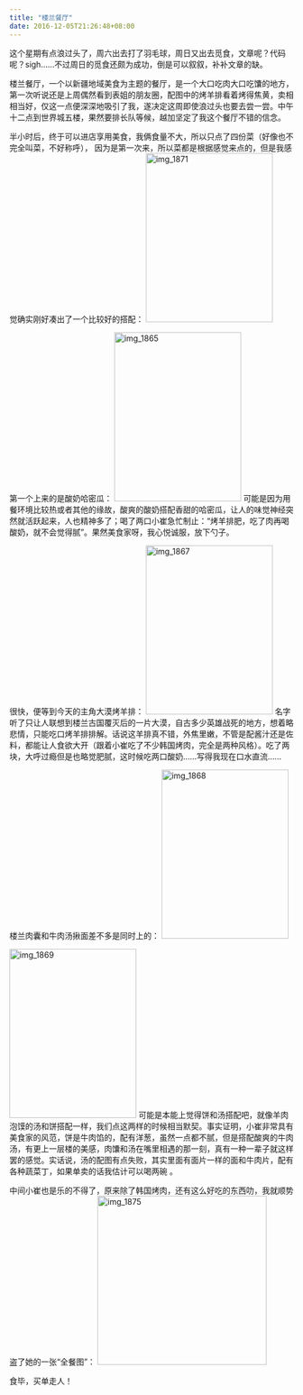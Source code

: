 ```yaml
---
title: "楼兰餐厅"
date: 2016-12-05T21:26:48+08:00
---
```


这个星期有点浪过头了，周六出去打了羽毛球，周日又出去觅食，文章呢？代码呢？sigh……不过周日的觅食还颇为成功，倒是可以叙叙，补补文章的缺。

楼兰餐厅，一个以新疆地域美食为主题的餐厅，是一个大口吃肉大口吃馕的地方，第一次听说还是上周偶然看到表姐的朋友圈，配图中的烤羊排看着烤得焦黄，卖相相当好，仅这一点便深深地吸引了我，遂决定这周即使浪过头也要去尝一尝。中午十二点到世界城五楼，果然要排长队等候，越加坚定了我这个餐厅不错的信念。

半小时后，终于可以进店享用美食，我俩食量不大，所以只点了四份菜（好像也不完全叫菜，不好称呼），
因为是第一次来，所以菜都是根据感觉来点的，但是我感觉确实刚好凑出了一个比较好的搭配：
<img src="http://hualet.org/wp-content/uploads/2016/12/IMG_1871-225x300.jpg" alt="img_1871" width="225" height="300" class="aligncenter size-medium wp-image-31" />

第一个上来的是酸奶哈密瓜：
<img src="http://hualet.org/wp-content/uploads/2016/12/IMG_1865-225x300.jpg" alt="img_1865" width="225" height="300" class="aligncenter size-medium wp-image-32" />
可能是因为用餐环境比较热或者其他的缘故，酸爽的酸奶搭配香甜的哈密瓜，让人的味觉神经突然就活跃起来，人也精神多了；喝了两口小崔急忙制止：“烤羊排肥，吃了肉再喝酸奶，就不会觉得腻”。果然美食家呀，我心悦诚服，放下勺子。

很快，便等到今天的主角大漠烤羊排：
<img src="http://hualet.org/wp-content/uploads/2016/12/IMG_1867-225x300.jpg" alt="img_1867" width="225" height="300" class="aligncenter size-medium wp-image-33" />
名字听了只让人联想到楼兰古国覆灭后的一片大漠，自古多少英雄战死的地方，想着略悲情，只能吃口烤羊排排解。话说这羊排真不错，外焦里嫩，不管是配酱汁还是佐料，都能让人食欲大开（跟着小崔吃了不少韩国烤肉，完全是两种风格）。吃了两块，大呼过瘾但是也略觉肥腻，这时候吃两口酸奶……写得我现在口水直流……

楼兰肉囊和牛肉汤揪面差不多是同时上的：
<img src="http://hualet.org/wp-content/uploads/2016/12/IMG_1868-225x300.jpg" alt="img_1868" width="225" height="300" class="aligncenter size-medium wp-image-34" />

<img src="http://hualet.org/wp-content/uploads/2016/12/IMG_1869-225x300.jpg" alt="img_1869" width="225" height="300" class="aligncenter size-medium wp-image-35" />
可能是本能上觉得饼和汤搭配吧，就像羊肉泡馍的汤和饼搭配一样，我们点这两样的时候相当默契。事实证明，小崔非常具有美食家的风范，饼是牛肉馅的，配有洋葱，虽然一点都不腻，但是搭配酸爽的牛肉汤，有更上一层楼的美感，肉馕和汤在嘴里相遇的那一刻，真有一种一辈子就这样罢的感觉。实话说，汤的配图有点失败，其实里面有面片一样的面和牛肉片，配有各种蔬菜丁，如果单卖的话我估计可以喝两碗 。

中间小崔也是乐的不得了，原来除了韩国烤肉，还有这么好吃的东西叻，我就顺势盗了她的一张“全餐图”：
<img src="http://hualet.org/wp-content/uploads/2016/12/IMG_1875-300x300.jpg" alt="img_1875" width="300" height="300" class="aligncenter size-medium wp-image-36" />

食毕，买单走人！
